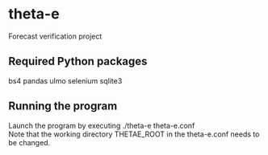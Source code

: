 # theta-e

Forecast verification project

## Required Python packages

bs4
pandas
ulmo
selenium
sqlite3  


## Running the program

Launch the program by executing ./theta-e theta-e.conf  
Note that the working directory THETAE_ROOT in the theta-e.conf needs to be changed.
